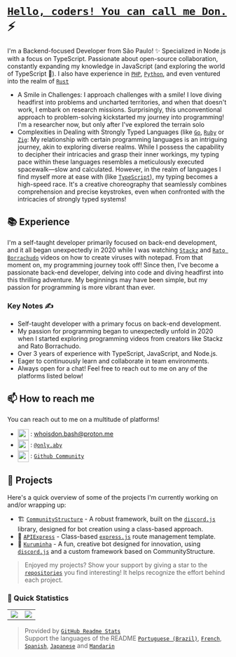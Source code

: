 # [`Hello, coders! You can call me Don.`]() ⚡  <img src="https://komarev.com/ghpvc/?username=whoisdon&style=flat-square" alt="" align="center" />

I'm a Backend-focused Developer from São Paulo! ✨ Specialized in Node.js with a focus on TypeScript. Passionate about open-source collaboration, constantly expanding my knowledge in JavaScript (and exploring the world of TypeScript 👀). I also have experience in [`PHP`], [`Python`], and even ventured into the realm of [`Rust`]

- A Smile in Challenges: I approach challenges with a smile! I love diving headfirst into problems and uncharted territories, and when that doesn't work, I embark on research missions. Surprisingly, this unconventional approach to problem-solving kickstarted my journey into programming! I'm a researcher now, but only after I've explored the terrain solo
- Complexities in Dealing with Strongly Typed Languages (like [`Go`], [`Ruby`] or [`Zig`]: My relationship with certain programming languages is an intriguing journey, akin to exploring diverse realms. While I possess the capability to decipher their intricacies and grasp their inner workings, my typing pace within these languages resembles a meticulously executed spacewalk—slow and calculated. However, in the realm of languages I find myself more at ease with (like [`TypeScript`]), my typing becomes a high-speed race. It's a creative choreography that seamlessly combines comprehension and precise keystrokes, even when confronted with the intricacies of strongly typed systems!

## 📚 Experience

I'm a self-taught developer primarily focused on back-end development, and it all began unexpectedly in 2020 while I was watching [`Stackz`] and [`Rato Borrachudo`] videos on how to create viruses with notepad. From that moment on, my programming journey took off! Since then, I've become a passionate back-end developer, delving into code and diving headfirst into this thrilling adventure. My beginnings may have been simple, but my passion for programming is more vibrant than ever.

### Key Notes ✍️

- Self-taught developer with a primary focus on back-end development.
- My passion for programming began to unexpectedly unfold in 2020 when I started exploring programming videos from creators like Stackz and Rato Borrachudo.
- Over 3 years of experience with TypeScript, JavaScript, and Node.js.
- Eager to continuously learn and collaborate in team environments.
- Always open for a chat! Feel free to reach out to me on any of the platforms listed below!

## 📫 How to reach me

You can reach out to me on a multitude of platforms!
- <img src="https://i.imgur.com/y8edTyt.png" align="center" width="25" height="25"> :  whoisdon.bash@proton.me
- <img src="https://i.imgur.com/Hi1oMJ5.png" align="center" width="25" height="25"> : [`@only.aby`](https://discord.com/users/828677274659586068)
- <img src="https://i.imgur.com/ir5Mt1n.png" align="center" width="25" height="25"> : [`Github Community`](https://github.com/whoisdon)

## 🔭 Projects

Here's a quick overview of some of the projects I'm currently working on and/or wrapping up:

- 🏗️ [`CommunityStructure`] - A robust framework, built on the [`discord.js`] library, designed for bot creation using a class-based approach.
- 🚂 [`APIExpress`] - Class-based [`express.js`] route management template.
- 🤖 [`Kuruminha`] - A fun, creative bot designed for innovation, using [`discord.js`] and a custom framework based on CommunityStructure.

> Enjoyed my projects? Show your support by giving a star to the [`repositories`] you find interesting! It helps recognize the effort behind each project.

### 👀 Quick Statistics

<table>
  <tr>
    <td align="center" style="padding=0;width=50%;">
      <img align="center" style="padding=0;" src="https://github-readme-stats.vercel.app/api?username=whoisdon&show_icons=true&title_color=4F8CC9&text_color=9f9f9f&bg_color=151515&hide_border=true&icon_color=4F8CC9&hide_title=true&count_private=true%22" />
    </td>
    <td align="center" style="padding=0;width=50%;">
      <img align="center" style="padding=0;" src="https://github-readme-stats.vercel.app/api/top-langs/?username=whoisdon&layout=compact&title_color=4F8CC9&text_color=9f9f9f&bg_color=151515&hide_border=true&icon_color=4F8CC9&hide=visual%20basic&count_private=true" />
    </td>
  </tr>
</table>

> Provided by [`GitHub Readme Stats`] <br>
> Support the languages of the README [`Portuguese (Brazil)`], [`French`], [`Spanish`], [`Japanese`] and [`Mandarin`]

<!----------------- LINKS --------------->
[`Ruby`]:                https://www.ruby-lang.org/en/
[`Zig`]:                 https://ziglang.org/
[`PHP`]:                 https://www.php.net/
[`Python`]:              https://www.python.org/
[`TypeScript`]:          https://www.typescriptlang.org/
[`Kotlin`]:              https://kotlinlang.org/
[`Java`]:                https://adoptopenjdk.net/
[`Rust`]:                https://www.rust-lang.org/
[`Go`]:                  https://golang.org
[`Discord`]:             https://discord.com/
[`discord.js`]:          https://discord.js.org/#/
[`express.js`]:          https://expressjs.com/
[`repositories`]:        https://github.com/whoisdon?tab=repositories
[`GitHub Readme Stats`]: https://github.com/anuraghazra/github-readme-stats

<!--------------- Youtube ----------------->
[`Stackz`]:             https://www.youtube.com/@STACKZOFICIAL
[`Rato Borrachudo`]:    https://www.youtube.com/@RatoBorrachudo

<!--------------- Projects ----------------->
[`CommunityStructure`]: https://github.com/whoisdon/CommunityStructure
[`APIExpress`]:         https://github.com/whoisdon/APIExpress
[`Kuruminha`]:          https://github.com/whoisdon/CommunityStructure/tree/Kuruminha

<!--------------- Language ----------------->
[`Portuguese (Brazil)`]:     ./multilingual-readme/pt-BR/README.md
[`French`]:                  ./multilingual-readme/fr/README.md
[`Spanish`]:                 ./multilingual-readme/es/README.md
[`Japanese`]:                ./multilingual-readme/ja-JA/README.md
[`Mandarin`]:                ./multilingual-readme/zh/README.md
